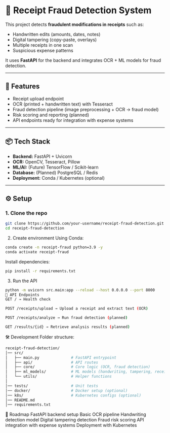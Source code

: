 # 🧾 Receipt Fraud Detection System

This project detects **fraudulent modifications in receipts** such as:
- Handwritten edits (amounts, dates, notes)
- Digital tampering (copy-paste, overlays)
- Multiple receipts in one scan
- Suspicious expense patterns

It uses **FastAPI** for the backend and integrates OCR + ML models for fraud detection.

---

## 🚀 Features
- Receipt upload endpoint
- OCR (printed + handwritten text) with Tesseract
- Fraud detection pipeline (image preprocessing + OCR → fraud model)
- Risk scoring and reporting (planned)
- API endpoints ready for integration with expense systems

---

## 📦 Tech Stack
- **Backend:** FastAPI + Uvicorn  
- **OCR:** OpenCV, Tesseract, Pillow  
- **ML/AI:** (Future) TensorFlow / Scikit-learn  
- **Database:** (Planned) PostgreSQL / Redis  
- **Deployment:** Conda / Kubernetes (optional)  

---

## ⚙️ Setup

### 1. Clone the repo
```bash
git clone https://github.com/your-username/receipt-fraud-detection.git
cd receipt-fraud-detection
```

2. Create environment
Using Conda:
```bash
conda create -n receipt-fraud python=3.9 -y
conda activate receipt-fraud
```

Install dependencies:
```bash
pip install -r requirements.txt
```

3. Run the API
```bash
python -m uvicorn src.main:app --reload --host 0.0.0.0 --port 8000
📡 API Endpoints
GET / → Health check

POST /receipts/upload → Upload a receipt and extract text (OCR)

POST /receipts/analyze → Run fraud detection (planned)

GET /results/{id} → Retrieve analysis results (planned)

```
🛠️ Development
Folder structure:

```bash
receipt-fraud-detection/
│── src/
│   ├── main.py              # FastAPI entrypoint
│   ├── api/                 # API routes
│   ├── core/                # Core logic (OCR, fraud detection)
│   ├── ml_models/           # ML models (handwriting, tampering, receipt detection)
│   └── utils/               # Helper functions
│
│── tests/                   # Unit tests
│── docker/                  # Docker setup (optional)
│── k8s/                     # Kubernetes configs (optional)
│── README.md
│── requirements.txt
```
🔮 Roadmap
 FastAPI backend setup
 Basic OCR pipeline
 Handwriting detection model
 Digital tampering detection
 Fraud risk scoring
 API integration with expense systems
 Deployment with Kubernetes